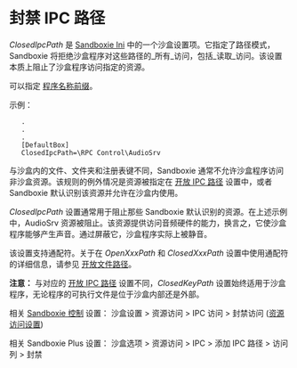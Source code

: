 # 封禁 IPC 路径

_ClosedIpcPath_ 是 [Sandboxie Ini](SandboxieIni.md) 中的一个沙盒设置项。它指定了路径模式，Sandboxie 将拒绝沙盒程序对这些路径的_所有_访问，包括_读取_访问。该设置本质上阻止了沙盒程序访问指定的资源。

可以指定 [程序名称前缀](ProgramNamePrefix.md)。

示例：

```
   .
   .
   .
   [DefaultBox]
   ClosedIpcPath=\RPC Control\AudioSrv
```

与沙盒内的文件、文件夹和注册表键不同，Sandboxie 通常不允许沙盒程序访问非沙盒资源。该规则的例外情况是资源被指定在 [开放 IPC 路径](OpenIpcPath.md) 设置中，或者 Sandboxie 默认识别该资源并允许在沙盒内使用。

_ClosedIpcPath_ 设置通常用于阻止那些 Sandboxie 默认识别的资源。在上述示例中，AudioSrv 资源被阻止。该资源提供访问音频硬件的能力，换言之，它使沙盒程序能够产生声音。通过屏蔽它，沙盒程序实际上被静音。

该设置支持通配符。关于在 _OpenXxxPath_ 和 _ClosedXxxPath_ 设置中使用通配符的详细信息，请参见 [开放文件路径](OpenFilePath.md)。

**注意：** 与对应的 [开放 IPC 路径](OpenIpcPath.md) 设置不同，_ClosedKeyPath_ 设置始终适用于沙盒程序，无论程序的可执行文件是位于沙盒内部还是外部。

相关 [Sandboxie 控制](SandboxieControl.md) 设置：
沙盒设置 > 资源访问 > IPC 访问 > 封禁访问 ([资源访问设置](ResourceAccessSettings.md#ipc-access--blocked-access))

相关 Sandboxie Plus 设置：
沙盒选项 > 资源访问 > IPC > 添加 IPC 路径 > 访问 列 > 封禁
